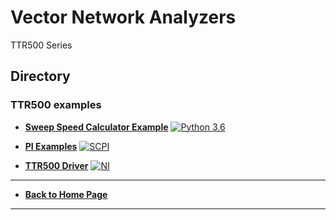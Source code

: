 # Vector Network Analyzers
TTR500 Series

## Directory
### TTR500 examples
* **[Sweep Speed Calculator Example](./src/SweepSpeedCalcExample)** [![Python 3.6](https://img.shields.io/badge/python-3.6-&?labelColor=006281&colorB=3E434A&logo=python)](https://www.python.org/downloads/release/python-360/)

* **[PI Examples](./src/PI-Examples)** [![SCPI](https://img.shields.io/badge/Programmable-Interface-1CB5D8)](https://www.tek.com/vna/ttr500-manual/ttr500-series)

* **[TTR500 Driver](./src/TTR500_Driver)** [![NI](https://img.shields.io/badge/NI-LabView-A5CE39)](https://www.ni.com/en-us/shop/labview.html)  

  

----
* **[Back to Home Page](./../README.md)**
----


